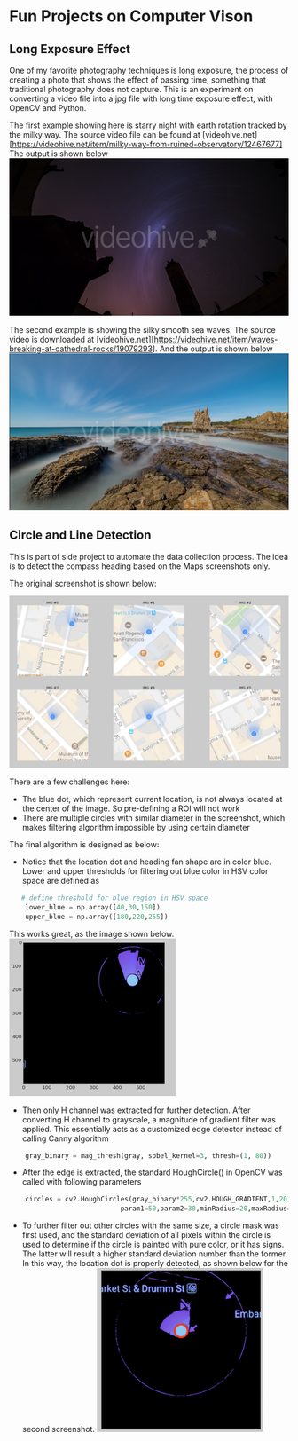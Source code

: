 # **Fun Projects on Computer Vison** 

## Long Exposure Effect

One of my favorite photography techniques is long exposure, the process of creating a photo that shows the effect of passing time, something that traditional photography does not capture. This is an experiment on converting a video file into a jpg file with long time exposure effect, with OpenCV and Python.

The first example showing here is starry night with earth rotation tracked by the milky way. The source video file can be found at [videohive.net][https://videohive.net/item/milky-way-from-ruined-observatory/12467677]
The output is shown below
![Rotating starry sky](./long_exposure_effect/results/milkyway.jpg)

The second example is showing the silky smooth sea waves. The source video is downloaded at [videohive.net][https://videohive.net/item/waves-breaking-at-cathedral-rocks/19079293]. And the output is shown below
![Silky sea coast](./long_exposure_effect/results/waves.jpg)


## Circle and Line Detection

This is part of side project to automate the data collection process. The idea is to detect the compass heading based on the Maps screenshots only. 

The original screenshot is shown below:

![Smart phone maps screen shot](./heading_detection/results/maps_screenshots.png)

There are a few challenges here:

- The blue dot, which represent current location, is not always located at the center of the image. So pre-defining a ROI will not work
- There are multiple circles with similar diameter in the screenshot, which makes filtering algorithm impossible by using certain diameter

The final algorithm is designed as below:

- Notice that the location dot and heading fan shape are in color blue. Lower and upper thresholds for filtering out blue color in HSV color space are defined as

```python
   # define threshold for blue region in HSV space
    lower_blue = np.array([40,30,150])
    upper_blue = np.array([180,220,255])
```
This works great, as the image shown below.
![Filtering blue in HSV color space](./heading_detection/results/hsv_blue.png)

- Then only H channel was extracted for further detection. After converting H channel to grayscale, a magnitude of gradient filter was applied. This essentially acts as a customized edge detector instead of calling Canny algorithm
```python
    gray_binary = mag_thresh(gray, sobel_kernel=3, thresh=(1, 80))
```
- After the edge is extracted, the standard HoughCircle() in OpenCV was called with following parameters
```python
    circles = cv2.HoughCircles(gray_binary*255,cv2.HOUGH_GRADIENT,1,20,
                            param1=50,param2=30,minRadius=20,maxRadius=45)
```
- To further filter out other circles with the same size, a circle mask was first used, and the standard deviation of all pixels within the circle is used to determine if the circle is painted with pure color, or it has signs. The latter will result a higher standard deviation number than the former. In this way, the location dot is properly detected, as shown below for the second screenshot.
![Detected circle](./heading_detection/results/circle_detected.png)

